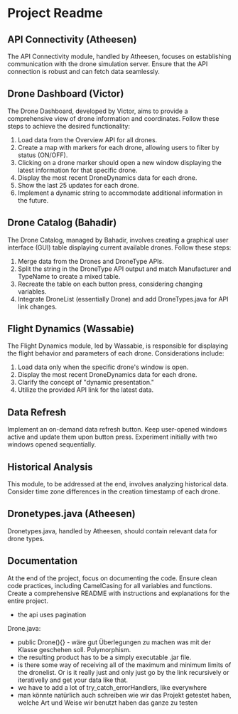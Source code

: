 # Project Readme

## API Connectivity (Atheesen)

The API Connectivity module, handled by Atheesen, focuses on establishing communication with the drone simulation server. Ensure that the API connection is robust and can fetch data seamlessly.

## Drone Dashboard (Victor)

The Drone Dashboard, developed by Victor, aims to provide a comprehensive view of drone information and coordinates. Follow these steps to achieve the desired functionality:

1. Load data from the Overview API for all drones.
2. Create a map with markers for each drone, allowing users to filter by status (ON/OFF).
3. Clicking on a drone marker should open a new window displaying the latest information for that specific drone.
4. Display the most recent DroneDynamics data for each drone.
5. Show the last 25 updates for each drone.
6. Implement a dynamic string to accommodate additional information in the future.

## Drone Catalog (Bahadir)

The Drone Catalog, managed by Bahadir, involves creating a graphical user interface (GUI) table displaying current available drones. Follow these steps:

1. Merge data from the Drones and DroneType APIs.
2. Split the string in the DroneType API output and match Manufacturer and TypeName to create a mixed table.
3. Recreate the table on each button press, considering changing variables.
4. Integrate DroneList (essentially Drone) and add DroneTypes.java for API link changes.

## Flight Dynamics (Wassabie)

The Flight Dynamics module, led by Wassabie, is responsible for displaying the flight behavior and parameters of each drone. Considerations include:

1. Load data only when the specific drone's window is open.
2. Display the most recent DroneDynamics data for each drone.
3. Clarify the concept of "dynamic presentation."
4. Utilize the provided API link for the latest data.

## Data Refresh

Implement an on-demand data refresh button. Keep user-opened windows active and update them upon button press. Experiment initially with two windows opened sequentially.

## Historical Analysis

This module, to be addressed at the end, involves analyzing historical data. Consider time zone differences in the creation timestamp of each drone.

## Dronetypes.java (Atheesen)

Dronetypes.java, handled by Atheesen, should contain relevant data for drone types.

## Documentation

At the end of the project, focus on documenting the code. Ensure clean code practices, including CamelCasing for all variables and functions. Create a comprehensive README with instructions and explanations for the entire project.
- the api uses pagination

Drone.java:
- public Drone(){} - wäre gut Überlegungen zu machen was mit der Klasse geschehen soll. Polymorphism.
- the resulting product has to be a simply executable .jar file.
- is there some way of receiving all of the maximum and minimum limits of the dronelist. Or is it really just and only just go by the link recursively or iterativelly and get your data like that.
- we have to add a lot of try_catch_errorHandlers, like everywhere
- man könnte natürlich auch schreiben wie wir das Projekt getestet haben, welche Art und Weise wir benutzt haben das ganze zu testen
